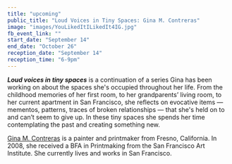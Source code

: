 ```yaml
---
title: "upcoming"
public_title: "Loud Voices in Tiny Spaces: Gina M. Contreras"
image: "images/YouLikedItILikedIt4IG.jpg"
fb_event_link: ""
start_date: "September 14"
end_date: "October 26"
reception_date: "September 14"
reception_time: "6-9pm"
---
```

**_Loud voices in tiny spaces_** is a continuation of a series Gina has been working on about the spaces
she's occupied throughout her life. From the childhood memories of her first room, to her grandparents’ living room, to her
current apartment in San Francisco, she reflects on evocative items —mementos, patterns, traces of broken relationships — that she's held on to and can’t seem to give up. In these tiny spaces she spends her time contemplating the past and creating something new.

[Gina M. Contreras](http://ginamcontreras.tumblr.com/) is a painter and printmaker from Fresno, California. In 2008, she received a BFA in Printmaking from the San Francisco Art Institute. She currently lives and works in San Francisco.
